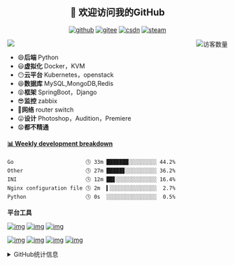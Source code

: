 <h2 align="center">👋 欢迎访问我的GitHub</h2>
<p align="center">
  <a href="https://github.com/Yunak/"><img src="https://img.shields.io/badge/GitHub-ff79c6" alt="github"></a>
  <a href="https://gitee.com/yunaks"><img src="https://img.shields.io/badge/Gitee-fe7300" alt="gitee"></a>
  <a href="https://blog.csdn.net/qq_18275789"><img src="https://img.shields.io/badge/CSDN-cf000e" alt="csdn"></a>
    <a href="https://steamcommunity.com/76561198213207763"><img src="https://img.shields.io/badge/Steam-171a21?style=flat-square&logo=steam&logoColor=ffffff" alt="steam"></a>
</p>

<img align='right' src="https://profile-counter.glitch.me/Yunak/count.svg" alt="访客数量"/>

![](http://antzuhl.cn:4000/get/@Yunak.readme)

- 😄**后端** Python
- 😃**虚拟化** Docker，KVM
- 😶**云平台** Kubernetes，openstack
- 😆**数据库** MySQL,MongoDB,Redis
- 😝**框架** SpringBoot，Django
- 😎**监控** zabbix
- 🐷**网络** router switch
- 😛**设计** Photoshop，Audition，Premiere
- 😧**都不精通**

<!-- waka-box start -->
#### <a href="https://gist.github.com/17e653c57c0cf8e15bdbcda55e8c789e" target="_blank">📊 Weekly development breakdown</a>
```text
Go                       🕓 33m ███████░░░░░░░░░ 44.2%
Other                    🕓 27m █████▊░░░░░░░░░░ 36.2%
INI                      🕓 12m ██▋░░░░░░░░░░░░░ 16.4%
Nginx configuration file 🕓 2m  ▍░░░░░░░░░░░░░░░  2.7%
Python                   🕓 0s  ░░░░░░░░░░░░░░░░  0.5%
```
<!-- Powered by https://github.com/YouEclipse/waka-box-go . -->
<!-- waka-box end -->
**平台工具**   
  
[![img](https://camo.githubusercontent.com/55834e9656ee18093f02bd8ea008856c5c4737a37bb2c58af6dc22ca2884cac5/68747470733a2f2f696d672e736869656c64732e696f2f62616467652f6d61634f532d436174616c696e612d6430643164343f7374796c653d666c61742d737175617265266c6f676f3d4170706c65)](https://camo.githubusercontent.com/55834e9656ee18093f02bd8ea008856c5c4737a37bb2c58af6dc22ca2884cac5/68747470733a2f2f696d672e736869656c64732e696f2f62616467652f6d61634f532d436174616c696e612d6430643164343f7374796c653d666c61742d737175617265266c6f676f3d4170706c65) [![img](https://camo.githubusercontent.com/dfaf02ab33357da953348b4b53e0db69d2178518c80bfb143bf37271ee2f6dda/68747470733a2f2f696d672e736869656c64732e696f2f62616467652f5562756e74752d32302e30342532304c54532d4539353432303f7374796c653d666c61742d737175617265266c6f676f3d5562756e7475)](https://ubuntu.com/) [![img](https://camo.githubusercontent.com/383ac1abcc4e7b33b5d7695e0f79bbf5275f231db03f922b8de63b6cec33770c/68747470733a2f2f696d672e736869656c64732e696f2f62616467652f4944452d56697375616c25323053747564696f253230436f64652d626c75653f7374796c653d666c61742d737175617265266c6f676f3d56697375616c2d53747564696f2d436f6465)](https://code.visualstudio.com/)

[![img](https://camo.githubusercontent.com/48819dba991abbefa6f4dce6aaa9c4073f98782ca8981ddbdba9d4051156a2d9/68747470733a2f2f696d672e736869656c64732e696f2f62616467652f2d476f6c616e672d3030414444383f7374796c653d666c61742d737175617265266c6f676f3d676f266c6f676f436f6c6f723d666666666666)](https://golang.org/) [![img](https://camo.githubusercontent.com/05884d2ea16f46ea94592b695b93f587ce471811ceb0df27a99b185e13d6ffd8/68747470733a2f2f696d672e736869656c64732e696f2f62616467652f2d446f636b65722d3234393645443f7374796c653d666c61742d737175617265266c6f676f3d446f636b6572266c6f676f436f6c6f723d666666666666)](https://www.docker.com/) [![img](https://camo.githubusercontent.com/12676a3f43180a543107e25d95e3682da20d4b8fcc4371834219ab6e55206527/68747470733a2f2f696d672e736869656c64732e696f2f62616467652f2d4e67696e782d3236393533393f7374796c653d666c61742d737175617265266c6f676f3d4e67696e78266c6f676f436f6c6f723d666666666666)](https://nginx.org/) [![img](https://camo.githubusercontent.com/0404130d963387beb9edc2d05b8475ab118e3fa6dd8f9a2c893178ebc3014b70/68747470733a2f2f696d672e736869656c64732e696f2f62616467652f2d4b756265726e657465732d3332364345353f7374796c653d666c61742d737175617265266c6f676f3d4b756265726e65746573266c6f676f436f6c6f723d666666666666)](https://kubernetes.io/) 
<details>
<summary>GitHub统计信息</summary>

<br/>

> 动态太少，不好意思展示
> 
> 下面的GitHub统计信息是来自于[github-readme-stats](https://github.com/anuraghazra/github-readme-stats)项目，里边有[中文文档](https://github.com/anuraghazra/github-readme-stats/blob/master/readme_cn.md)

<a href="https://github.com/Yunak/Yunak">
  <img align="center" src="https://github-readme-stats-anuraghazra1.vercel.app/api?username=Yunak&show_icons=true" />
</a>
<br/>

---

*近期更新的仓库*

<a href="https://github.com/Yunak/Yunak">
  <img align="center" src="https://github-readme-stats.anuraghazra1.vercel.app/api/pin/?username=Yunak&repo=Yunak" />
</a>    
<a href="https://gitee.com/Yunak/MySQL-ClassNote">
  <img align="center" src="https://github-readme-stats.anuraghazra1.vercel.app/api/pin/?username=Yunak&repo=MySQL-ClassNote" />
</a>
<a href="https://github.com/kubectl-Command/">
  <img align="center" src="https://github-readme-stats.anuraghazra1.vercel.app/api/pin/?username=Yunak&repo=kubectl-Command" />
</a>   
<br/>
<br/>

[![Yunak's contribution graph as a Game of Life](https://github4life.herokuapp.com/Yunak.gif)](https://github4life.herokuapp.com/Yunak)

</details>


